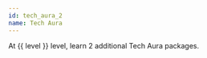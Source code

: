 ```yaml
---
id: tech_aura_2
name: Tech Aura
---
```

At {{ level }} level, learn 2 additional Tech Aura packages.
